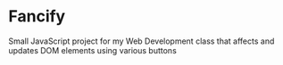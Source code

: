# Fancify
Small JavaScript project for my Web Development class that affects and updates DOM elements using various buttons
